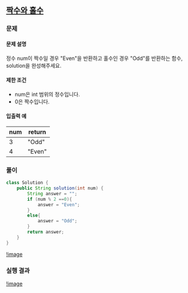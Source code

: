 ## **[짝수와 홀수](https://school.programmers.co.kr/learn/courses/30/lessons/12937)**

### **문제**

#### **문제 설명**

정수 num이 짝수일 경우 "Even"을 반환하고 홀수인 경우 "Odd"를 반환하는 함수, solution을 완성해주세요.

#### **제한 조건**

-   num은 int 범위의 정수입니다.
-   0은 짝수입니다.

#### **입출력 예**

| num | return |
| --- | --- |
| 3 | "Odd" |
| 4 | "Even" |

### **풀이**

```java
class Solution {
    public String solution(int num) {
        String answer = "";
        if (num % 2 ==0){
            answer = "Even";
        }
        else{
            answer = "Odd";
        }
        return answer;
    }
}
```
[!image](https://img1.daumcdn.net/thumb/R1280x0/?scode=mtistory2&fname=https%3A%2F%2Fblog.kakaocdn.net%2Fdn%2FbaWDAx%2FbtrXmRezVSZ%2FJlyTnJyDcqR31hD5V3oLkK%2Fimg.png)

### **실행 결과**
[!image](https://img1.daumcdn.net/thumb/R1280x0/?scode=mtistory2&fname=https%3A%2F%2Fblog.kakaocdn.net%2Fdn%2FceE6Wf%2FbtrXmJ8IUWS%2FJ0dkrPEdpyx9zusGXHqucK%2Fimg.png)
